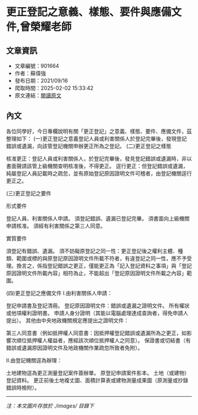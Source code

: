 # 更正登記之意義、樣態、要件與應備文件,曾榮耀老師

## 文章資訊
- 文章編號：901664
- 作者：蘇偉強
- 發布日期：2021/09/16
- 爬取時間：2025-02-02 15:33:42
- 原文連結：[閱讀原文](https://real-estate.get.com.tw/Columns/detail.aspx?no=901664)

## 內文
各位同學好，今日專欄說明有關「更正登記」之意義、樣態、要件、應備文件，茲整理如下：
(一)更正登記之意義登記人員或利害關係人於登記完畢後，發現登記錯誤或遺漏，向該管登記機關申辦更正所為之登記。
(二)更正登記之樣態

核准更正：登記人員或利害關係人，於登記完畢後，發見登記錯誤或遺漏時，非以書面聲請該管上級機關查明核准後，不得更正。 
逕行更正：但登記錯誤或遺漏，純屬登記人員記載時之疏忽，並有原始登記原因證明文件可稽者，由登記機關逕行更正之。 

(三)更正登記之要件

形式要件
    
登記人員、利害關係人申請。 
須登記錯誤、遺漏已登記完畢。 
須書面向上級機關申請核准。 
須經有利害關係之第三人同意。 


實質要件
    
須登記有錯誤、遺漏。 
須不妨礙原登記之同一性：更正登記後之權利主體、種類、範圍或標的與原登記原因證明文件所載不符者，有違登記之同一性，應不予受理。換言之，係指登記錯誤之更正，僅能更正為「記入登記資料之事項」與「登記原因證明文件所載內容」相符為止，不能超出「登記原因證明文件所載之內容」範圍。 



(四)更正登記之應備文件
I.由利害關係人申請：

登記申請書及登記清冊。 
登記原因證明文件：錯誤或遺漏之證明文件。 
所有權狀或他項權利證明書。 
申請人身分證明（其能以電腦處理達成查詢者，得免申請人提出）。 
其他由中央地政機關規定應提出之證明文件：
    
第三人同意書（例如抵押權人同意書：因抵押權登記錯誤或遺漏所為之更正，如影響次順位抵押權人權益者，應經該次順位抵押權人之同意）。 
保證書或切結書（有錯誤或遺漏原因證明文件及地政機關作業疏忽所致者免附）。 



II.由登記機關逕為辦理：

土地建物逕為更正測量登記案件簽辦單。 
原登記申請案件影本。 
土地（或建物）登記資料。 
更正前後土地複丈圖、面積計算表或建物測量成果圖（原測量或抄錄錯誤時檢附）。

---
*注：本文圖片存放於 ./images/ 目錄下*
